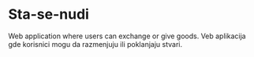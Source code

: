 # Sta-se-nudi
 Web application where users can exchange or give goods. 
 Veb aplikacija gde korisnici mogu da razmenjuju ili poklanjaju stvari.
